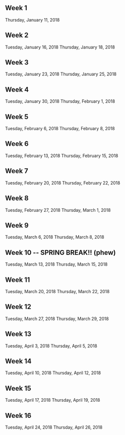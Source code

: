 
## Week 1
Thursday, January 11, 2018

## Week 2

Tuesday, January 16, 2018
Thursday, January 18, 2018

## Week 3

Tuesday, January 23, 2018
Thursday, January 25, 2018

## Week 4

Tuesday, January 30, 2018
Thursday, February 1, 2018

## Week 5

Tuesday, February 6, 2018
Thursday, February 8, 2018

## Week 6 

Tuesday, February 13, 2018
Thursday, February 15, 2018

## Week 7

Tuesday, February 20, 2018
Thursday, February 22, 2018

## Week 8

Tuesday, February 27, 2018
Thursday, March 1, 2018

## Week 9

Tuesday, March 6, 2018
Thursday, March 8, 2018

## Week 10 -- SPRING BREAK!! (phew)

Tuesday, March 13, 2018
Thursday, March 15, 2018

## Week 11

Tuesday, March 20, 2018
Thursday, March 22, 2018

## Week 12  

Tuesday, March 27, 2018
Thursday, March 29, 2018

## Week 13 

Tuesday, April 3, 2018
Thursday, April 5, 2018

## Week 14

Tuesday, April 10, 2018
Thursday, April 12, 2018

## Week 15  

Tuesday, April 17, 2018
Thursday, April 19, 2018

## Week 16

Tuesday, April 24, 2018
Thursday, April 26, 2018

